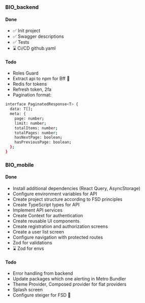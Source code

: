 ### BIO_backend

#### Done

- ✅ Init project
- ✅ Swagger descriptions
- ✅ Tests
- ⌛ Ci/CD github.yaml

#### Todo

- Roles Guard
- Extract api to npm for Bff 🤔
- Redis for tokens
- Refresh token, 2fa
- Pagination format:

```bash
interface PaginatedResponse<T> {
  data: T[];
  meta: {
    page: number;
    limit: number;
    totalItems: number;
    totalPages: number;
    hasNextPage: boolean;
    hasPreviousPage: boolean;
  };
}
```

### BIO_mobile

#### Done

- Install additional dependencies (React Query, AsyncStorage)
- Configure environment variables for API
- Create project structure according to FSD principles
- Create TypeScript types for API
- Implement API services
- Create Context for authentication
- Create reusable UI components
- Create registration and authorization screens
- Create a user list screen
- Configure navigation with protected routes
- Zod for validations
- ⌛ Zod for envs

#### Todo

- Еrror handling from backend
- Update packages which one alerting in Metro Bundler
- Theme Provider, Composed provider for flat providers
- Splash screen
- Configure steiger for FSD 🤔
